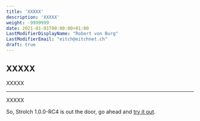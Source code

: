 ```yaml
---
title: 'XXXXX'
description: 'XXXXX'
weight: -9999999
date: 2021-01-01T00:00:00+01:00
LastModifierDisplayName: "Robert von Burg"
LastModifierEmail: "eitch@eitchnet.ch"
draft: true
---
```


## XXXXX

XXXXX

-------

XXXXX

So, Strolch 1.0.0-RC4 is out the door, go ahead and [try it out](/download).



